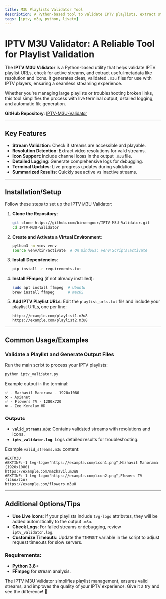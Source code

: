 ```yaml
---
title: M3U Playlists Validator Tool
description: A Python-based tool to validate IPTV playlists, extract stream resolutions, and generate clean M3U files.
tags: [iptv, m3u, python, livetv]
---
```


# IPTV M3U Validator: A Reliable Tool for Playlist Validation

The **IPTV M3U Validator** is a Python-based utility that helps validate IPTV playlist URLs, check for active streams, and extract useful metadata like resolution and icons. It generates clean, validated `.m3u` files for use with IPTV players, ensuring a seamless streaming experience.

Whether you're managing large playlists or troubleshooting broken links, this tool simplifies the process with live terminal output, detailed logging, and automatic file generation.

**GitHub Repository**: [IPTV-M3U-Validator](https://github.com/binuengoor/IPTV-Tools/tree/main/M3U-Validator)

---

## Key Features

- **Stream Validation**: Check if streams are accessible and playable.
- **Resolution Detection**: Extract video resolutions for valid streams.
- **Icon Support**: Include channel icons in the output `.m3u` file.
- **Detailed Logging**: Generate comprehensive logs for debugging.
- **Terminal Updates**: Live progress updates during validation.
- **Summarized Results**: Quickly see active vs inactive streams.

---

## Installation/Setup

Follow these steps to set up the IPTV M3U Validator:

1. **Clone the Repository**:
   ```bash
   git clone https://github.com/binuengoor/IPTV-M3U-Validator.git
   cd IPTV-M3U-Validator
   ```

2. **Create and Activate a Virtual Environment**:
   ```bash
   python3 -m venv venv
   source venv/bin/activate  # On Windows: venv\Scripts\activate
   ```

3. **Install Dependencies**:
   ```bash
   pip install -r requirements.txt
   ```

4. **Install FFmpeg** (if not already installed):
   ```bash
   sudo apt install ffmpeg  # Ubuntu
   brew install ffmpeg      # macOS
   ```

5. **Add IPTV Playlist URLs**:
   Edit the `playlist_urls.txt` file and include your playlist URLs, one per line:
   ```
   https://example.com/playlist1.m3u8
   https://example.com/playlist2.m3u8
   ```

---

## Common Usage/Examples

### Validate a Playlist and Generate Output Files

Run the main script to process your IPTV playlists:
```bash
python iptv_validator.py
```

Example output in the terminal:
```
✅ - Mazhavil Manorama - 1920x1080
❌ - Asianet
✅ - Flowers TV - 1280x720
❌ - Zee Keralam HD
```

### Outputs
- **`valid_streams.m3u`**: Contains validated streams with resolutions and icons.
- **`iptv_validator.log`**: Logs detailed results for troubleshooting.

Example `valid_streams.m3u` content:
```m3u
#EXTM3U
#EXTINF:-1 tvg-logo="https://example.com/icon1.png",Mazhavil Manorama (1920x1080)
https://example.com/mazhavil.m3u8
#EXTINF:-1 tvg-logo="https://example.com/icon2.png",Flowers TV (1280x720)
https://example.com/flowers.m3u8
```

---

## Additional Options/Tips

- **Use Live Icons**: If your playlists include `tvg-logo` attributes, they will be added automatically to the output `.m3u`.
- **Check Logs**: For failed streams or debugging, review `iptv_validator.log`.
- **Customize Timeouts**: Update the `TIMEOUT` variable in the script to adjust request timeouts for slow servers.

### Requirements:
- **Python 3.8+**
- **FFmpeg** for stream analysis.

The IPTV M3U Validator simplifies playlist management, ensures valid streams, and improves the quality of your IPTV experience. Give it a try and see the difference! 🚀